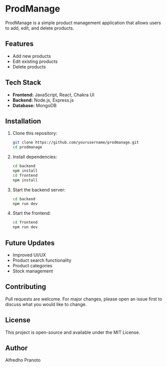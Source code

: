 # ProdManage

ProdManage is a simple product management application that allows users to add, edit, and delete products.

## Features
- Add new products
- Edit existing products
- Delete products

## Tech Stack
- **Frontend:** JavaScript, React, Chakra UI
- **Backend:** Node.js, Express.js
- **Database:** MongoDB

## Installation

1. Clone this repository:
   ```sh
   git clone https://github.com/yourusername/prodmanage.git
   cd prodmanage
   ```
2. Install dependencies:
   ```sh
   cd backend
   npm install
   cd frontend
   npm install
   ```
3. Start the backend server:
   ```sh
   cd backend
   npm run dev
   ```
4. Start the frontend:
   ```sh
   cd frontend
   npm run dev
   ```

## Future Updates
- Improved UI/UX
- Product search functionality
- Product categories
- Stock management

## Contributing
Pull requests are welcome. For major changes, please open an issue first to discuss what you would like to change.

## License
This project is open-source and available under the MIT License.

## Author
Alfredho Pranoto



